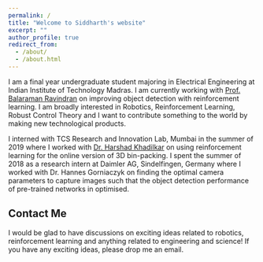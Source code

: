 ```yaml
---
permalink: /
title: "Welcome to Siddharth's website"
excerpt: ""
author_profile: true
redirect_from: 
  - /about/
  - /about.html
---
```


I am a final year undergraduate student majoring in Electrical Engineering at Indian Institute of Technology Madras. I am currently working with 
[Prof. Balaraman Ravindran](https://www.cse.iitm.ac.in/~ravi/) on improving object detection with reinforcement learning. I am
broadly interested in Robotics, Reinforcement Learning, Robust Control Theory and I want to contribute something to the world by making new technological products.

I interned with  TCS Research and Innovation Lab, Mumbai in the summer of 2019 where I worked with [Dr. Harshad Khadilkar](https://sites.google.com/view/harshad/home) on using reinforcement learning for the online version of 3D bin-packing. I spent the summer of 2018 as a research intern at Daimler AG, Sindelfingen, Germany where I worked with Dr. Hannes Gorniaczyk on finding the optimal camera parameters to capture images such that the object detection performance of pre-trained networks in optimised.


## Contact Me ##
I would be glad to have discussions on exciting ideas related to robotics, reinforcement learning and anything related to engineering and science! If you have any exciting ideas, please drop me an email.